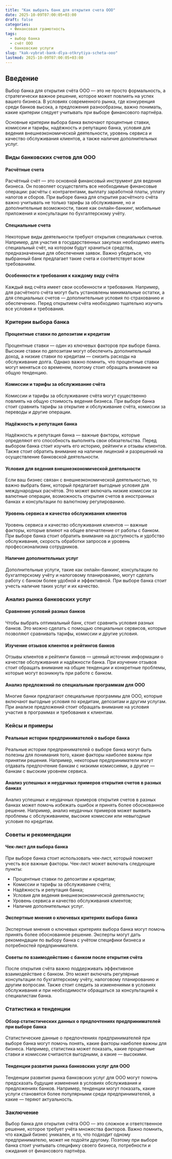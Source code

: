 ```yaml
---
title: "Как выбрать банк для открытия счета ООО"
date: 2025-10-09T07:00:05+03:00
draft: false
categories:
  - Финансовая грамотность
tags:
  - выбор банка
  - счёт ООО
  - банковские услуги
slug: "kak-vybrat-bank-dlya-otkrytiya-scheta-ooo"
lastmod: 2025-10-09T07:00:05+03:00
---
```


## Введение

Выбор банка для открытия счёта ООО — это не просто формальность, а стратегически важное решение, которое может повлиять на успех вашего бизнеса. В условиях современного рынка, где конкуренция среди банков высока, а предложения разнообразны, важно понимать, какие критерии следует учитывать при выборе финансового партнёра.

Основные критерии выбора банка включают процентные ставки, комиссии и тарифы, надёжность и репутацию банка, условия для ведения внешнеэкономической деятельности, уровень сервиса и качество обслуживания клиентов, а также наличие дополнительных услуг.

### Виды банковских счетов для ООО

#### Расчётные счета

Расчётный счёт — это основной финансовый инструмент для ведения бизнеса. Он позволяет осуществлять все необходимые финансовые операции: расчёты с контрагентами, выплату заработной платы, уплату налогов и сборов. При выборе банка для открытия расчётного счёта важно учитывать не только тарифы за обслуживание, но и дополнительные возможности, такие как онлайн-банкинг, мобильные приложения и консультации по бухгалтерскому учёту.

#### Специальные счета

Некоторые виды деятельности требуют открытия специальных счетов. Например, для участия в государственных закупках необходимо иметь специальный счёт, на котором будут храниться средства, предназначенные для обеспечения заявок. Важно убедиться, что выбранный банк предлагает такие счета и соответствует всем требованиям.

#### Особенности и требования к каждому виду счёта

Каждый вид счёта имеет свои особенности и требования. Например, для расчётного счёта могут быть установлены минимальные остатки, а для специальных счетов — дополнительные условия по страхованию и обеспечению. Перед открытием счёта необходимо тщательно изучить все условия и требования.

### Критерии выбора банка

#### Процентные ставки по депозитам и кредитам

Процентные ставки — один из ключевых факторов при выборе банка. Высокие ставки по депозитам могут обеспечить дополнительный доход, а низкие ставки по кредитам — снизить расходы на обслуживание долга. Однако важно помнить, что процентные ставки могут меняться со временем, поэтому стоит обращать внимание на общую тенденцию.

#### Комиссии и тарифы за обслуживание счёта

Комиссии и тарифы за обслуживание счёта могут существенно повлиять на общую стоимость ведения бизнеса. При выборе банка стоит сравнить тарифы за открытие и обслуживание счёта, комиссии за переводы и другие операции.

#### Надёжность и репутация банка

Надёжность и репутация банка — важные факторы, которые определяют его способность выполнять свои обязательства. Перед выбором банка стоит изучить его историю, рейтинги и отзывы клиентов. Также стоит обратить внимание на наличие лицензий и разрешений на осуществление банковской деятельности.

#### Условия для ведения внешнеэкономической деятельности

Если ваш бизнес связан с внешнеэкономической деятельностью, то важно выбрать банк, который предлагает выгодные условия для международных расчётов. Это может включать низкие комиссии за валютные операции, возможность открытия счетов в иностранных банках и консультации по валютному регулированию.

#### Уровень сервиса и качество обслуживания клиентов

Уровень сервиса и качество обслуживания клиентов — важные факторы, которые влияют на общее впечатление от работы с банком. При выборе банка стоит обратить внимание на доступность и удобство обслуживания, скорость обработки запросов и уровень профессионализма сотрудников.

#### Наличие дополнительных услуг

Дополнительные услуги, такие как онлайн-банкинг, консультации по бухгалтерскому учёту и налоговому планированию, могут сделать работу с банком более удобной и эффективной. При выборе банка стоит учесть наличие таких услуг и их качество.

### Анализ рынка банковских услуг

#### Сравнение условий разных банков

Чтобы выбрать оптимальный банк, стоит сравнить условия разных банков. Это можно сделать с помощью специальных сервисов, которые позволяют сравнивать тарифы, комиссии и другие условия.

#### Изучение отзывов клиентов и рейтингов банков

Отзывы клиентов и рейтинги банков — ценный источник информации о качестве обслуживания и надёжности банка. При изучении отзывов стоит обращать внимание на общие тенденции и конкретные проблемы, которые могут возникнуть при работе с банком.

#### Анализ предложений по специальным программам для ООО

Многие банки предлагают специальные программы для ООО, которые включают выгодные условия по кредитам, депозитам и другим услугам. При анализе предложений стоит обращать внимание на условия участия в программах и требования к клиентам.

### Кейсы и примеры

#### Реальные истории предпринимателей о выборе банка

Реальные истории предпринимателей о выборе банка могут быть полезны для понимания того, какие факторы наиболее важны при принятии решения. Например, некоторые предприниматели могут отдавать предпочтение банкам с низкими комиссиями, а другие — банкам с высоким уровнем сервиса.

#### Анализ успешных и неудачных примеров открытия счетов в разных банках

Анализ успешных и неудачных примеров открытия счетов в разных банках может помочь избежать ошибок и принять более обоснованное решение. Например, анализ неудачных примеров может выявить проблемы с обслуживанием, высокие комиссии или невыгодные условия по кредитам.

### Советы и рекомендации

#### Чек-лист для выбора банка

При выборе банка стоит использовать чек-лист, который поможет учесть все важные факторы. Чек-лист может включать следующие пункты:

- Процентные ставки по депозитам и кредитам;
- Комиссии и тарифы за обслуживание счёта;
- Надёжность и репутация банка;
- Условия для ведения внешнеэкономической деятельности;
- Уровень сервиса и качество обслуживания клиентов;
- Наличие дополнительных услуг.

#### Экспертные мнения о ключевых критериях выбора банка

Экспертные мнения о ключевых критериях выбора банка могут помочь принять более обоснованное решение. Эксперты могут дать рекомендации по выбору банка с учётом специфики бизнеса и потребностей предпринимателя.

#### Советы по взаимодействию с банком после открытия счёта

После открытия счёта важно поддерживать эффективное взаимодействие с банком. Это может включать регулярные консультации по бухгалтерскому учёту, налоговому планированию и другим вопросам. Также стоит следить за изменениями в условиях обслуживания и при необходимости обращаться за консультацией к специалистам банка.

### Статистика и тенденции

#### Обзор статистических данных о предпочтениях предпринимателей при выборе банка

Статистические данные о предпочтениях предпринимателей при выборе банка могут помочь понять, какие факторы наиболее важны для бизнеса. Например, статистика может показать, какие процентные ставки и комиссии считаются выгодными, а какие — высокими.

#### Тенденции развития рынка банковских услуг для ООО

Тенденции развития рынка банковских услуг для ООО могут помочь предсказать будущие изменения в условиях обслуживания и предложениях банков. Например, тенденции могут показать, какие услуги становятся более популярными среди предпринимателей, а какие — теряют актуальность.

### Заключение

Выбор банка для открытия счёта ООО — это сложное и ответственное решение, которое требует учёта множества факторов. Важно помнить, что каждый бизнес уникален, и то, что подходит одному предпринимателю, может не подойти другому. Поэтому при выборе банка стоит учитывать специфику своего бизнеса, потребности и ожидания от финансового партнёра.
